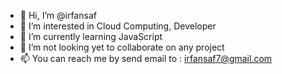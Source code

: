 - 👋 Hi, I’m @irfansaf
- 👀 I’m interested in Cloud Computing, Developer
- 🌱 I’m currently learning JavaScript
- 💞️ I’m not looking yet to collaborate on any project
- 📫 You can reach me by send email to  : irfansaf7@gmail.com

<!---
irfansaf/irfansaf is a ✨ special ✨ repository because its `README.md` (this file) appears on your GitHub profile.
You can click the Preview link to take a look at your changes.
--->
